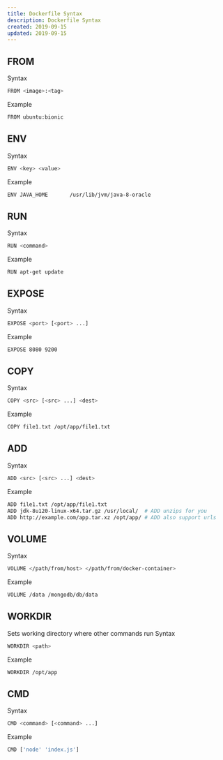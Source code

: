 ```yaml
---
title: Dockerfile Syntax
description: Dockerfile Syntax
created: 2019-09-15
updated: 2019-09-15
---
```


## FROM

Syntax
```sh
FROM <image>:<tag>
```
Example
```sh
FROM ubuntu:bionic
```

## ENV

Syntax
```sh
ENV <key> <value>
```

Example
```sh
ENV JAVA_HOME       /usr/lib/jvm/java-8-oracle
```

## RUN

Syntax
```sh
RUN <command>
```

Example
```sh
RUN apt-get update
```

## EXPOSE

Syntax
```sh
EXPOSE <port> [<port> ...]
```

Example
```sh
EXPOSE 8080 9200
```
## COPY

Syntax
```sh
COPY <src> [<src> ...] <dest>
```

Example
```sh
COPY file1.txt /opt/app/file1.txt
```

## ADD

Syntax
```sh
ADD <src> [<src> ...] <dest>
```

Example
```sh
ADD file1.txt /opt/app/file1.txt
ADD jdk-8u120-linux-x64.tar.gz /usr/local/  # ADD unzips for you
ADD http://example.com/app.tar.xz /opt/app/ # ADD also support urls
```

## VOLUME
Syntax
```sh
VOLUME </path/from/host> </path/from/docker-container>
```

Example
```sh
VOLUME /data /mongodb/db/data
```

## WORKDIR
Sets working directory where other commands run
Syntax 
```sh
WORKDIR <path>
```

Example
```sh
WORKDIR /opt/app
```

## CMD
Syntax 
```sh
CMD <command> [<command> ...]
```

Example
```sh
CMD ['node' 'index.js']
```
